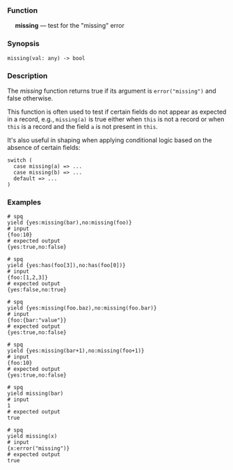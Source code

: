 ### Function

&emsp; **missing** &mdash; test for the "missing" error

### Synopsis

```
missing(val: any) -> bool
```

### Description

The _missing_ function returns true if its argument is `error("missing")`
and false otherwise.

This function is often used to test if certain fields do not appear as
expected in a record, e.g., `missing(a)` is true either when `this` is not a record
or when `this` is a record and the field `a` is not present in `this`.

It's also useful in shaping when applying conditional logic based on the
absence of certain fields:
```
switch (
  case missing(a) => ...
  case missing(b) => ...
  default => ...
)
```

### Examples

```mdtest-spq
# spq
yield {yes:missing(bar),no:missing(foo)}
# input
{foo:10}
# expected output
{yes:true,no:false}
```

```mdtest-spq
# spq
yield {yes:has(foo[3]),no:has(foo[0])}
# input
{foo:[1,2,3]}
# expected output
{yes:false,no:true}
```

```mdtest-spq
# spq
yield {yes:missing(foo.baz),no:missing(foo.bar)}
# input
{foo:{bar:"value"}}
# expected output
{yes:true,no:false}
```

```mdtest-spq
# spq
yield {yes:missing(bar+1),no:missing(foo+1)}
# input
{foo:10}
# expected output
{yes:true,no:false}
```

```mdtest-spq
# spq
yield missing(bar)
# input
1
# expected output
true
```

```mdtest-spq
# spq
yield missing(x)
# input
{x:error("missing")}
# expected output
true
```
